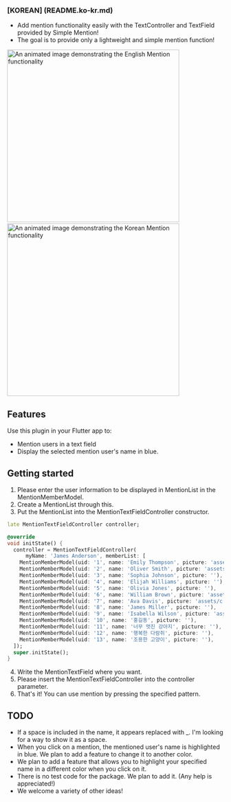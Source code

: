 ### [KOREAN] (README.ko-kr.md)

- Add mention functionality easily with the TextController and TextField provided by Simple Mention!
- The goal is to provide only a lightweight and simple mention function!


<p>
  <img src="https://github.com/arcanine33/simple_mention/assets/39107341/e3d3dbd2-02ef-49a8-a0f4-fb0aeab271cc"
    alt="An animated image demonstrating the English Mention functionality" height="400"/>
  &nbsp;&nbsp;&nbsp;&nbsp;
  <img src="https://github.com/arcanine33/simple_mention/assets/39107341/83b5d5c7-554e-4cd4-9fcf-e981c493152f"
   alt="An animated image demonstrating the Korean Mention functionality " height="400"/>
</p>

## Features
Use this plugin in your Flutter app to:
- Mention users in a text field
- Display the selected mention user's name in blue.

## Getting started
1. Please enter the user information to be displayed in MentionList in the MentionMemberModel.
2. Create a MentionList through this.
3. Put the MentionList into the MentionTextFieldController constructor.

```dart
late MentionTextFieldController controller;

@override
void initState() {
  controller = MentionTextFieldController(
      myName: 'James Anderson', memberList: [
    MentionMemberModel(uid: '1', name: 'Emily Thompson', picture: 'assets/b.jpg'),
    MentionMemberModel(uid: '2', name: 'Oliver Smith', picture: 'assets/a.jpg'),
    MentionMemberModel(uid: '3', name: 'Sophia Johnson', picture: ''),
    MentionMemberModel(uid: '4', name: 'Elijah Williams', picture: ''),
    MentionMemberModel(uid: '5', name: 'Olivia Jones', picture: ''),
    MentionMemberModel(uid: '6', name: 'William Brown', picture: 'assets/d.jpg'),
    MentionMemberModel(uid: '7', name: 'Ava Davis', picture: 'assets/c.jpg'),
    MentionMemberModel(uid: '8', name: 'James Miller', picture: ''),
    MentionMemberModel(uid: '9', name: 'Isabella Wilson', picture: 'assets/e.jpg'),
    MentionMemberModel(uid: '10', name: '홍길동', picture: ''),
    MentionMemberModel(uid: '11', name: '너무 멋진 강아지', picture: ''),
    MentionMemberModel(uid: '12', name: '행복한 다람쥐', picture: ''),
    MentionMemberModel(uid: '13', name: '조용한 고양이', picture: ''),
  ]);
  super.initState();
} 
```

4. Write the MentionTextField where you want.
5. Please insert the MentionTextFieldController into the controller parameter.
6. That's it! You can use mention by pressing the specified pattern.


## TODO
- If a space is included in the name, it appears replaced with _. I'm looking for a way to show it as a space.
- When you click on a mention, the mentioned user's name is highlighted in blue. We plan to add a feature to change it to another color.
- We plan to add a feature that allows you to highlight your specified name in a different color when you click on it.
- There is no test code for the package. We plan to add it. (Any help is appreciated!)
- We welcome a variety of other ideas!

